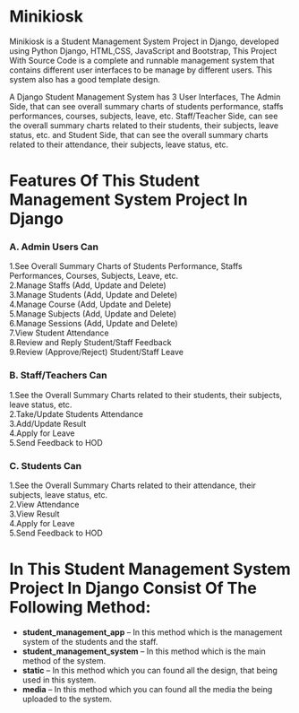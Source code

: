 # Minikiosk
Minikiosk is a Student Management System Project in Django, developed using Python Django, HTML,CSS, JavaScript and Bootstrap, This Project With Source Code is a complete and runnable management system that contains different user interfaces to be manage by different users. This system also has a good template design.

A Django Student Management System has 3 User Interfaces, The Admin Side, that can see overall summary charts of students performance, staffs performances, courses, subjects, leave, etc. Staff/Teacher Side, can see the overall summary charts related to their students, their subjects, leave status, etc. and Student Side, that can see the overall summary charts related to their attendance, their subjects, leave status, etc.

# Features Of This Student Management System Project In Django
### A. Admin Users Can
1.See Overall Summary Charts of Students Performance, Staffs Performances, Courses, Subjects, Leave, etc. <br />
2.Manage Staffs (Add, Update and Delete) <br />
3.Manage Students (Add, Update and Delete) <br />
4.Manage Course (Add, Update and Delete) <br />
5.Manage Subjects (Add, Update and Delete) <br />
6.Manage Sessions (Add, Update and Delete) <br />
7.View Student Attendance <br />
8.Review and Reply Student/Staff Feedback <br />
9.Review (Approve/Reject) Student/Staff Leave <br />

### B. Staff/Teachers Can
1.See the Overall Summary Charts related to their students, their subjects, leave status, etc. <br />
2.Take/Update Students Attendance <br />
3.Add/Update Result <br />
4.Apply for Leave <br />
5.Send Feedback to HOD <br />

### C. Students Can
1.See the Overall Summary Charts related to their attendance, their subjects, leave status, etc. <br />
2.View Attendance <br />
3.View Result <br />
4.Apply for Leave <br />
5.Send Feedback to HOD <br />

# In This Student Management System Project In Django Consist Of The Following Method:

* **student_management_app** – In this method which is the management system of the students and the staff.
* **student_management_system** – In this method which is the main method of the system.
* **static** – In this method which you can found all the design, that being used in this system.
* **media** – In this method which you can found all the media the being uploaded to the system.
